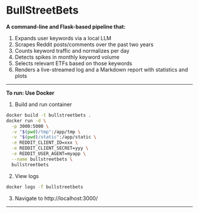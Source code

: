 # BullStreetBets

**A command-line and Flask-based pipeline that:**
1. Expands user keywords via a local LLM
2. Scrapes Reddit posts/comments over the past two years
3. Counts keyword traffic and normalizes per day
4. Detects spikes in monthly keyword volume
5. Selects relevant ETFs based on those keywords
6. Renders a live-streamed log and a Markdown report with statistics and plots

---
**To run: Use Docker**
1. Build and run container
```bash
docker build -t bullstreetbets .
docker run -d \
  -p 3000:5000 \
  -v "$(pwd)/tmp":/app/tmp \
  -v "$(pwd)/static":/app/static \
  -e REDDIT_CLIENT_ID=xxx \
  -e REDDIT_CLIENT_SECRET=yyy \
  -e REDDIT_USER_AGENT=myapp \
  --name bullstreetbets \
  bullstreetbets
```
2. View logs
```bash
docker logs -f bullstreetbets
```
3. Navigate to http://localhost:3000/
---